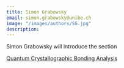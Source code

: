 ```yaml
---
title: Simon Grabowsky
email: simon.grabowsky@unibe.ch
image: "/images/authors/SG.jpg"
description: 
---
```


Simon Grabowsky will introduce the section

[Quantum Crystallographic Bonding Analysis](/topics/03_quantum-crystallographic-bonding-analysis)
